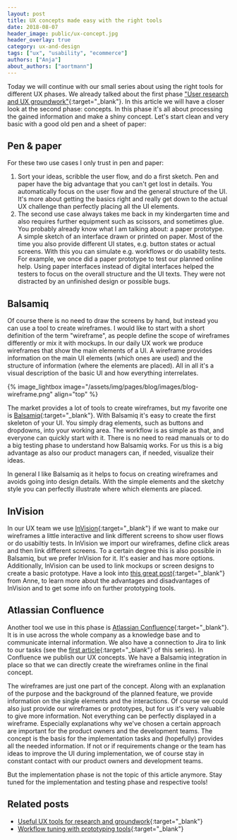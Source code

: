 ```yaml
---
layout: post
title: UX concepts made easy with the right tools
date: 2018-08-07
header_image: public/ux-concept.jpg
header_overlay: true
category: ux-and-design
tags: ["ux", "usability", "ecommerce"]
authors: ["Anja"]
about_authors: ["aortmann"]
---
```


Today we will continue with our small series about using the right tools for different UX phases.
We already talked about the first phase ["User research and UX groundwork"](https://developer.epages.com/blog/ux-and-design/useful-ux-tools-for-research-and-groundwork/){:target="_blank"}. In this article we will have a closer look at the second phase: concepts.
In this phase it's all about processing the gained information and make a shiny concept.
Let's start clean and very basic with a good old pen and a sheet of paper:

## Pen & paper

For these two use cases I only trust in pen and paper:

1. Sort your ideas, scribble the user flow, and do a first sketch.
Pen and paper have the big advantage that you can't get lost in details.
You automatically focus on the user flow and the general structure of the UI.
It's more about getting the basics right and really get down to the actual UX challenge than perfectly placing all the UI elements.
2. The second use case always takes me back in my kindergarten time and also requires further equipment such as scissors, and sometimes glue.
You probably already know what I am talking about: a paper prototype.
A simple sketch of an interface drawn or printed on paper.
Most of the time you also provide different UI states, e.g. button states or actual screens. With this you can simulate e.g. workflows or do usability tests.
For example, we once did a paper prototype to test our planned online help.
Using paper interfaces instead of digital interfaces helped the testers to focus on the overall structure and the UI texts.
They were not distracted by an unfinished design or possible bugs.

## Balsamiq

Of course there is no need to draw the screens by hand, but instead you can use a tool to create wireframes.
I would like to start with a short definition of the term "wireframe", as people define the scope of wireframes differently or mix it with mockups.
In our daily UX work we produce wireframes that show the main elements of a UI.
A wireframe provides information on the main UI elements (which ones are used) and the structure of information (where the elements are placed).
All in all it's a visual description of the basic UI and how everything interrelates.

{% image_lightbox image="/assets/img/pages/blog/images/blog-wireframe.png" align="top" %}

The market provides a lot of tools to create wireframes, but my favorite one is [Balsamiq](https://balsamiq.com/){:target="_blank"}.
With Balsamiq it's easy to create the first skeleton of your UI.
You simply drag elements, such as buttons and dropdowns, into your working area.
The workflow is as simple as that, and everyone can quickly start with it.
There is no need to read manuals or to do a big testing phase to understand how Balsamiq works.
For us this is a big advantage as also our product managers can, if needed, visualize their ideas.

In general I like Balsamiq as it helps to focus on creating wireframes and avoids going into design details.
With the simple elements and the sketchy style you can perfectly illustrate where which elements are placed.

## InVision

In our UX team we use [InVision](https://www.invisionapp.com/){:target="_blank"} if we want to make our wireframes a little interactive and link different screens to show user flows or do usabiltiy tests.
In InVision we import our wireframes, define click areas and then link different screens.
To a certain degree this is also possible in Balsamiq, but we prefer InVision for it.
It's easier and has more options. Additionally, InVision can be used to link mockups or screen designs to create a basic prototype.
Have a look into [this great post](https://developer.epages.com/blog/methods-and-tools/workflow-tuning-with-prototyping-tools/){:target="_blank"} from Anne, to learn more about the advantages and disadvantages of InVision and to get some info on further prototyping tools.  

## Atlassian Confluence

Another tool we use in this phase is [Atlassian Confluence](https://www.atlassian.com/software/confluence){:target="_blank"}.
It is in use across the whole company as a knowledge base and to communicate internal information.
We also have a connection to Jira to link to our tasks (see the [first article](https://developer.epages.com/blog/ux-and-design/useful-ux-tools-for-research-and-groundwork/){:target="_blank"} of this series).
In Confluence we publish our UX concepts.
We have a Balsamiq integration in place so that we can directly create the wireframes online in the final concept.

The wireframes are just one part of the concept.
Along with an explanation of the purpose and the background of the planned feature, we provide information on the single elements and the interactions.
Of course we could also just provide our wireframes or prototypes, but for us it's very valuable to give more information. Not everything can be perfectly displayed in a wireframe.
Especially explanations why we've chosen a certain approach are important for the product owners and the development teams.
The concept is the basis for the implementation tasks and (hopefully) provides all the needed information.
If not or if requirements change or the team has ideas to improve the UI during implementation, we of course stay in constant contact with our product owners and development teams.

But the implementation phase is not the topic of this article anymore.
Stay tuned for the implementation and testing phase and respective tools!

## Related posts

* [Useful UX tools for research and groundwork](https://developer.epages.com/blog/ux-and-design/useful-ux-tools-for-research-and-groundwork/){:target="_blank"}
* [Workflow tuning with prototyping tools](https://developer.epages.com/blog/methods-and-tools/workflow-tuning-with-prototyping-tools/){:target="_blank"}
